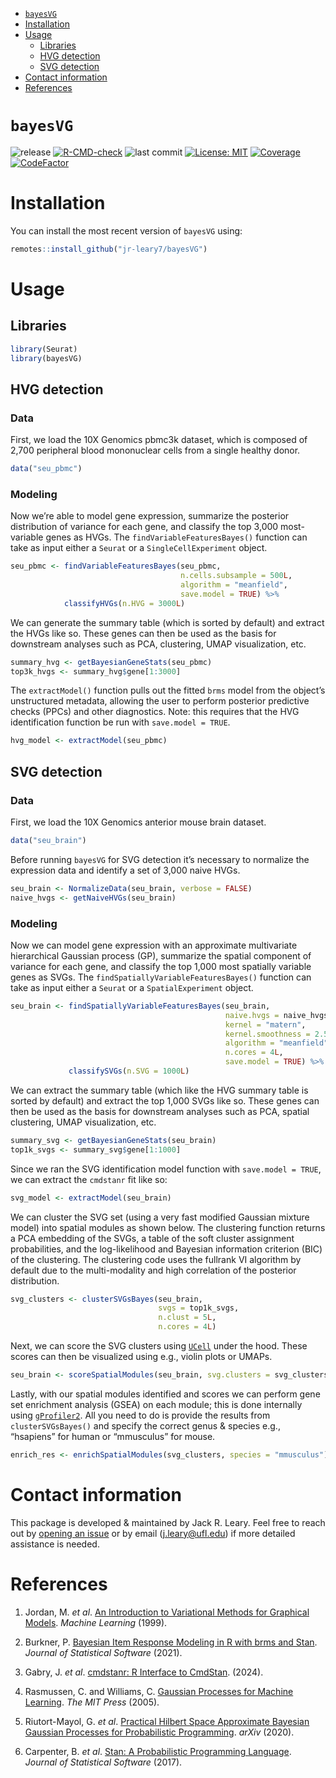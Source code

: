 
- [`bayesVG`](#bayesvg)
- [Installation](#installation)
- [Usage](#usage)
  - [Libraries](#libraries)
  - [HVG detection](#hvg-detection)
  - [SVG detection](#svg-detection)
- [Contact information](#contact-information)
- [References](#references)

<!-- README.md is generated from README.Rmd. Please edit that file -->

# `bayesVG`

<!-- badges: start -->

![release](https://img.shields.io/github/v/release/jr-leary7/bayesVG?color=purple)
[![R-CMD-check](https://github.com/jr-leary7/bayesVG/actions/workflows/R-CMD-CHECK.yaml/badge.svg)](https://github.com/jr-leary7/bayesVG/actions/workflows/R-CMD-CHECK.yaml)
![last
commit](https://img.shields.io/github/last-commit/jr-leary7/bayesVG/main?color=darkgreen)
[![License:
MIT](https://img.shields.io/badge/License-MIT-yellow.svg)](https://opensource.org/licenses/MIT)
[![Coverage](https://codecov.io/gh/jr-leary7/bayesVG/graph/badge.svg)](https://app.codecov.io/gh/jr-leary7/bayesVG)
[![CodeFactor](https://www.codefactor.io/repository/github/jr-leary7/bayesvg/badge/main)](https://www.codefactor.io/repository/github/jr-leary7/bayesvg/overview/main)
<!-- badges: end -->

# Installation

You can install the most recent version of `bayesVG` using:

``` r
remotes::install_github("jr-leary7/bayesVG")
```

# Usage

## Libraries

``` r
library(Seurat)
library(bayesVG)
```

## HVG detection

### Data

First, we load the 10X Genomics pbmc3k dataset, which is composed of
2,700 peripheral blood mononuclear cells from a single healthy donor.

``` r
data("seu_pbmc")
```

### Modeling

Now we’re able to model gene expression, summarize the posterior
distribution of variance for each gene, and classify the top 3,000
most-variable genes as HVGs. The `findVariableFeaturesBayes()` function
can take as input either a `Seurat` or a `SingleCellExperiment` object.

``` r
seu_pbmc <- findVariableFeaturesBayes(seu_pbmc, 
                                      n.cells.subsample = 500L, 
                                      algorithm = "meanfield",
                                      save.model = TRUE) %>% 
            classifyHVGs(n.HVG = 3000L)
```

We can generate the summary table (which is sorted by default) and
extract the HVGs like so. These genes can then be used as the basis for
downstream analyses such as PCA, clustering, UMAP visualization, etc.

``` r
summary_hvg <- getBayesianGeneStats(seu_pbmc)
top3k_hvgs <- summary_hvg$gene[1:3000]
```

The `extractModel()` function pulls out the fitted `brms` model from the
object’s unstructured metadata, allowing the user to perform posterior
predictive checks (PPCs) and other diagnostics. Note: this requires that
the HVG identification function be run with `save.model = TRUE`.

``` r
hvg_model <- extractModel(seu_pbmc)
```

## SVG detection

### Data

First, we load the 10X Genomics anterior mouse brain dataset.

``` r
data("seu_brain")
```

Before running `bayesVG` for SVG detection it’s necessary to normalize
the expression data and identify a set of 3,000 naive HVGs.

``` r
seu_brain <- NormalizeData(seu_brain, verbose = FALSE)
naive_hvgs <- getNaiveHVGs(seu_brain)
```

### Modeling

Now we can model gene expression with an approximate multivariate
hierarchical Gaussian process (GP), summarize the spatial component of
variance for each gene, and classify the top 1,000 most spatially
variable genes as SVGs. The `findSpatiallyVariableFeaturesBayes()`
function can take as input either a `Seurat` or a `SpatialExperiment`
object.

``` r
seu_brain <- findSpatiallyVariableFeaturesBayes(seu_brain, 
                                                naive.hvgs = naive_hvgs, 
                                                kernel = "matern", 
                                                kernel.smoothness = 2.5, 
                                                algorithm = "meanfield", 
                                                n.cores = 4L, 
                                                save.model = TRUE) %>% 
             classifySVGs(n.SVG = 1000L)
```

We can extract the summary table (which like the HVG summary table is
sorted by default) and extract the top 1,000 SVGs like so. These genes
can then be used as the basis for downstream analyses such as PCA,
spatial clustering, UMAP visualization, etc.

``` r
summary_svg <- getBayesianGeneStats(seu_brain)
top1k_svgs <- summary_svg$gene[1:1000]
```

Since we ran the SVG identification model function with
`save.model = TRUE`, we can extract the `cmdstanr` fit like so:

``` r
svg_model <- extractModel(seu_brain)
```

We can cluster the SVG set (using a very fast modified Gaussian mixture
model) into spatial modules as shown below. The clustering function
returns a PCA embedding of the SVGs, a table of the soft cluster
assignment probabilities, and the log-likelihood and Bayesian
information criterion (BIC) of the clustering. The clustering code uses
the fullrank VI algorithm by default due to the multi-modality and high
correlation of the posterior distribution.

``` r
svg_clusters <- clusterSVGsBayes(seu_brain, 
                                 svgs = top1k_svgs, 
                                 n.clust = 5L, 
                                 n.cores = 4L)
```

Next, we can score the SVG clusters using
[`UCell`](https://github.com/carmonalab/UCell) under the hood. These
scores can then be visualized using e.g., violin plots or UMAPs.

``` r
seu_brain <- scoreSpatialModules(seu_brain, svg.clusters = svg_clusters)
```

Lastly, with our spatial modules identified and scores we can perform
gene set enrichment analysis (GSEA) on each module; this is done
internally using [`gProfiler2`](https://biit.cs.ut.ee/gprofiler/page/r).
All you need to do is provide the results from `clusterSVGsBayes()` and
specify the correct genus & species e.g., “hsapiens” for human or
“mmusculus” for mouse.

``` r
enrich_res <- enrichSpatialModules(svg_clusters, species = "mmusculus")
```

# Contact information

This package is developed & maintained by Jack R. Leary. Feel free to
reach out by [opening an
issue](https://github.com/jr-leary7/bayesVG/issues) or by email
(<j.leary@ufl.edu>) if more detailed assistance is needed.

# References

1.  Jordan, M. *et al*. [An Introduction to Variational Methods for
    Graphical Models](https://doi.org/10.1023/A:1007665907178). *Machine
    Learning* (1999).

2.  Burkner, P. [Bayesian Item Response Modeling in R with brms and
    Stan](https://www.jstatsoft.org/v100/i05/). *Journal of Statistical
    Software* (2021).

3.  Gabry, J. *et al*. [cmdstanr: R Interface to
    CmdStan](https://mc-stan.org/cmdstanr/). (2024).

4.  Rasmussen, C. and Williams, C. [Gaussian Processes for Machine
    Learning](https://direct.mit.edu/books/book/2320/Gaussian-Processes-for-Machine-Learning).
    *The MIT Press* (2005).

5.  Riutort-Mayol, G. *et al*. [Practical Hilbert Space Approximate
    Bayesian Gaussian Processes for Probabilistic
    Programming](https://arxiv.org/abs/2004.11408). *arXiv* (2020).

6.  Carpenter, B. *et al*. [Stan: A Probabilistic Programming
    Language](http://www.jstatsoft.org/v76/i01/). *Journal of
    Statistical Software* (2017).
